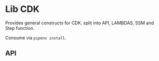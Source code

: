 # Lib CDK
Provides general constructs for CDK. split into API, LAMBDAS, SSM and Step function.

Consume via `pipenv install`.

## API

